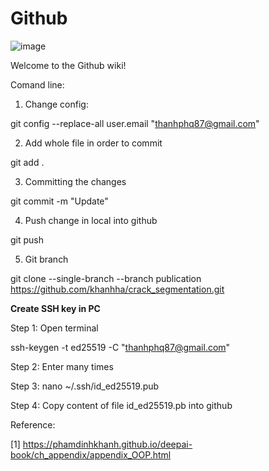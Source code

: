 # Github

![image](https://user-images.githubusercontent.com/22832922/139620243-13fe8415-0614-4015-bce0-99b117e4da7f.png)

Welcome to the Github wiki!

Comand line:

1. Change config:

git config --replace-all user.email "thanhphq87@gmail.com"

2. Add whole file in order to commit

git add .

3. Committing the changes

git commit -m "Update"

4. Push change in local into github

git push

5. Git branch

git clone --single-branch --branch publication https://github.com/khanhha/crack_segmentation.git

__Create SSH key in PC__

Step 1: Open terminal 

ssh-keygen -t ed25519 -C "thanhphq87@gmail.com"

Step 2: Enter many times

Step 3: nano ~/.ssh/id_ed25519.pub

Step 4: Copy content of file id_ed25519.pb into github

Reference:

[1] https://phamdinhkhanh.github.io/deepai-book/ch_appendix/appendix_OOP.html
